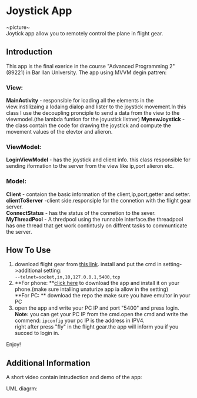 # Joystick App
~picture~  
Joytick app allow you to remotely control the plane in flight gear.

## Introduction
This app is the final exerice in the course "Advanced Programming 2" (89221) in Bar Ilan University.
The app using MVVM degin pattren:
### View:
**MainActivity** - responsible for loading all the elements in the view.instilizaing a lodaing dialop and lister to the joystick movement.In this class I use the decoupling pronciple to send a data from the view to the viewmodel.(the lambda funtion for the joyustick listner)
**MynewJoystick** -the class contain the code for drawing the joystick and compute the movement values of the elevtor and alieron.

### ViewModel:
**LoginViewModel** - has the joystick and client info. this class responsible for sending iformation to the server from the view like ip,port alieron etc.
  
### Model: 
**Client** - contaion the basic information of the client,ip,port,getter and setter.  
**clientToServer** -client side.responsiple for the connetion with the flight gear server.  
**ConnectStatus** - has the status of the connetion to the sever.  
**MyThreadPool** - A thredpool using the runnable interface.the threadpool has one thread that get work contintusly on diffrent tasks to communticate the server.

## How To Use
1. download flight gear from [this link](https://pages.github.com/).
install and put the cmd in setting->additional setting:  
`--telnet=socket,in,10,127.0.0.1,5400,tcp`
2. **For phone: **[click here](https://pages.github.com/) to download the app and install it on your phone.(make sure intaliing unaturize app ia allow in the setting)  
**For PC: ** download the repo the make sure you have emultor in your PC
3. open the app and write your PC IP and port "5400" and press login.  
**Note:** you can get your PC IP from the cmd.open the cmd and write the commend:
`ipconfig`
your pc IP is the address in IPV4.  
right after press "fly" in the flight gear.the app will inform you if you succed to login in.

Enjoy!

## Additional Information
A short video contain intrudection and demo of the app:

UML diagrm:
